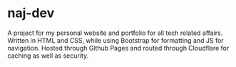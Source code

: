 # naj-dev
A project for my personal website and portfolio for all tech related affairs.
Written in HTML and CSS, while using Bootstrap for formatting and JS for navigation.
Hosted through Github Pages and routed through Cloudflare for caching as well as security.
